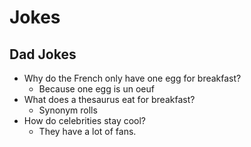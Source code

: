 # Jokes

## Dad Jokes

* Why do the French only have one egg for breakfast?
  * Because one egg is un oeuf
* What does a thesaurus eat for breakfast?
  * Synonym rolls
* How do celebrities stay cool?
  * They have a lot of fans.
